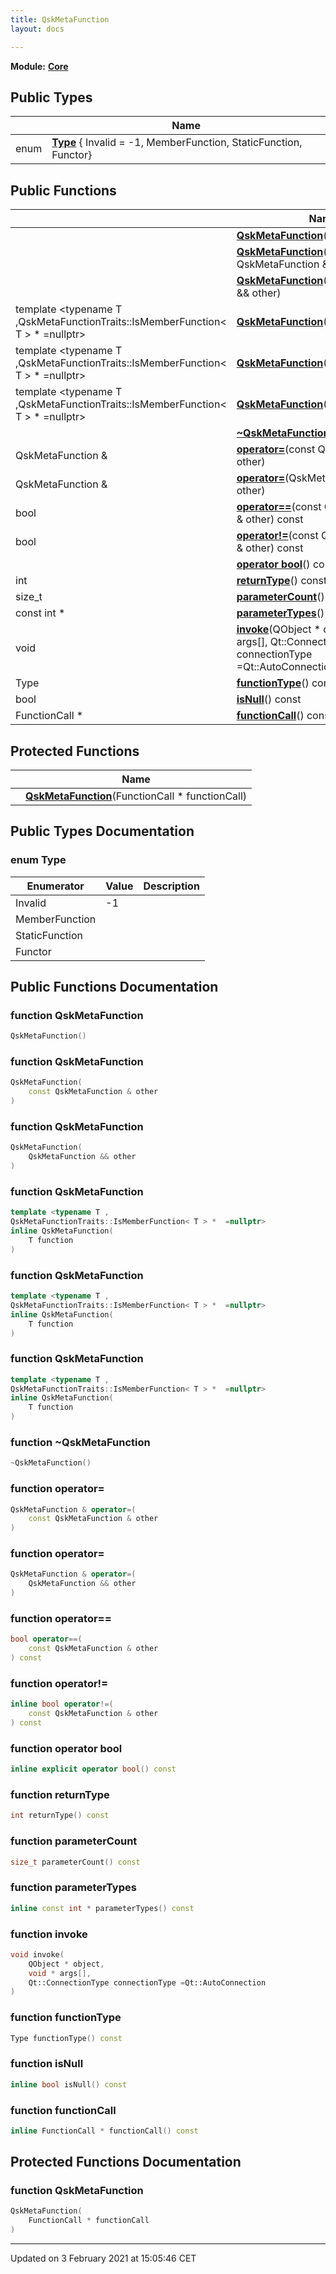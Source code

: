 ```yaml
---
title: QskMetaFunction
layout: docs

---
```



**Module:** **[Core](/docs/modules/group__Core/)**



## Public Types

|                | Name           |
| -------------- | -------------- |
| enum| **[Type](/docs/classes/classQskMetaFunction/#enum-type)** { Invalid = -1, MemberFunction, StaticFunction, Functor} |

## Public Functions

|                | Name           |
| -------------- | -------------- |
| | **[QskMetaFunction](/docs/classes/classQskMetaFunction/#function-qskmetafunction)**() |
| | **[QskMetaFunction](/docs/classes/classQskMetaFunction/#function-qskmetafunction)**(const QskMetaFunction & other) |
| | **[QskMetaFunction](/docs/classes/classQskMetaFunction/#function-qskmetafunction)**(QskMetaFunction && other) |
| template <typename T ,QskMetaFunctionTraits::IsMemberFunction< T > *  =nullptr\> <br>| **[QskMetaFunction](/docs/classes/classQskMetaFunction/#function-qskmetafunction)**(T function) |
| template <typename T ,QskMetaFunctionTraits::IsMemberFunction< T > *  =nullptr\> <br>| **[QskMetaFunction](/docs/classes/classQskMetaFunction/#function-qskmetafunction)**(T function) |
| template <typename T ,QskMetaFunctionTraits::IsMemberFunction< T > *  =nullptr\> <br>| **[QskMetaFunction](/docs/classes/classQskMetaFunction/#function-qskmetafunction)**(T function) |
| | **[~QskMetaFunction](/docs/classes/classQskMetaFunction/#function-~qskmetafunction)**() |
| QskMetaFunction & | **[operator=](/docs/classes/classQskMetaFunction/#function-operator=)**(const QskMetaFunction & other) |
| QskMetaFunction & | **[operator=](/docs/classes/classQskMetaFunction/#function-operator=)**(QskMetaFunction && other) |
| bool | **[operator==](/docs/classes/classQskMetaFunction/#function-operator==)**(const QskMetaFunction & other) const |
| bool | **[operator!=](/docs/classes/classQskMetaFunction/#function-operator!=)**(const QskMetaFunction & other) const |
| | **[operator bool](/docs/classes/classQskMetaFunction/#function-operator-bool)**() const |
| int | **[returnType](/docs/classes/classQskMetaFunction/#function-returntype)**() const |
| size_t | **[parameterCount](/docs/classes/classQskMetaFunction/#function-parametercount)**() const |
| const int * | **[parameterTypes](/docs/classes/classQskMetaFunction/#function-parametertypes)**() const |
| void | **[invoke](/docs/classes/classQskMetaFunction/#function-invoke)**(QObject * object, void * args[], Qt::ConnectionType connectionType =Qt::AutoConnection) |
| Type | **[functionType](/docs/classes/classQskMetaFunction/#function-functiontype)**() const |
| bool | **[isNull](/docs/classes/classQskMetaFunction/#function-isnull)**() const |
| FunctionCall * | **[functionCall](/docs/classes/classQskMetaFunction/#function-functioncall)**() const |

## Protected Functions

|                | Name           |
| -------------- | -------------- |
| | **[QskMetaFunction](/docs/classes/classQskMetaFunction/#function-qskmetafunction)**(FunctionCall * functionCall) |

## Public Types Documentation

### enum Type

| Enumerator | Value | Description |
| ---------- | ----- | ----------- |
| Invalid | -1|   |
| MemberFunction | |   |
| StaticFunction | |   |
| Functor | |   |




## Public Functions Documentation

### function QskMetaFunction

```cpp
QskMetaFunction()
```


### function QskMetaFunction

```cpp
QskMetaFunction(
    const QskMetaFunction & other
)
```


### function QskMetaFunction

```cpp
QskMetaFunction(
    QskMetaFunction && other
)
```


### function QskMetaFunction

```cpp
template <typename T ,
QskMetaFunctionTraits::IsMemberFunction< T > *  =nullptr>
inline QskMetaFunction(
    T function
)
```


### function QskMetaFunction

```cpp
template <typename T ,
QskMetaFunctionTraits::IsMemberFunction< T > *  =nullptr>
inline QskMetaFunction(
    T function
)
```


### function QskMetaFunction

```cpp
template <typename T ,
QskMetaFunctionTraits::IsMemberFunction< T > *  =nullptr>
inline QskMetaFunction(
    T function
)
```


### function ~QskMetaFunction

```cpp
~QskMetaFunction()
```


### function operator=

```cpp
QskMetaFunction & operator=(
    const QskMetaFunction & other
)
```


### function operator=

```cpp
QskMetaFunction & operator=(
    QskMetaFunction && other
)
```


### function operator==

```cpp
bool operator==(
    const QskMetaFunction & other
) const
```


### function operator!=

```cpp
inline bool operator!=(
    const QskMetaFunction & other
) const
```


### function operator bool

```cpp
inline explicit operator bool() const
```


### function returnType

```cpp
int returnType() const
```


### function parameterCount

```cpp
size_t parameterCount() const
```


### function parameterTypes

```cpp
inline const int * parameterTypes() const
```


### function invoke

```cpp
void invoke(
    QObject * object,
    void * args[],
    Qt::ConnectionType connectionType =Qt::AutoConnection
)
```


### function functionType

```cpp
Type functionType() const
```


### function isNull

```cpp
inline bool isNull() const
```


### function functionCall

```cpp
inline FunctionCall * functionCall() const
```


## Protected Functions Documentation

### function QskMetaFunction

```cpp
QskMetaFunction(
    FunctionCall * functionCall
)
```


-------------------------------

Updated on  3 February 2021 at 15:05:46 CET